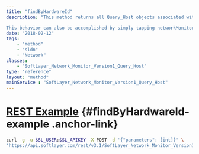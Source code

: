 ```yaml
---
title: "findByHardwareId"
description: "This method returns all Query_Host objects associated with the passed in hardware ID as long as that hardware ID is owned by the current user's account. 

This behavior can also be accomplished by simply tapping networkMonitors on the Hardware_Server object. "
date: "2018-02-12"
tags:
    - "method"
    - "sldn"
    - "Network"
classes:
    - "SoftLayer_Network_Monitor_Version1_Query_Host"
type: "reference"
layout: "method"
mainService : "SoftLayer_Network_Monitor_Version1_Query_Host"
---
```


# [REST Example](#findByHardwareId-example) <a href="/article/rest/"><i class="fas fa-question"></i></a> {#findByHardwareId-example .anchor-link} 
```bash
curl -g -u $SL_USER:$SL_APIKEY -X POST -d '{"parameters": [int]}' \
'https://api.softlayer.com/rest/v3.1/SoftLayer_Network_Monitor_Version1_Query_Host/findByHardwareId'
```
